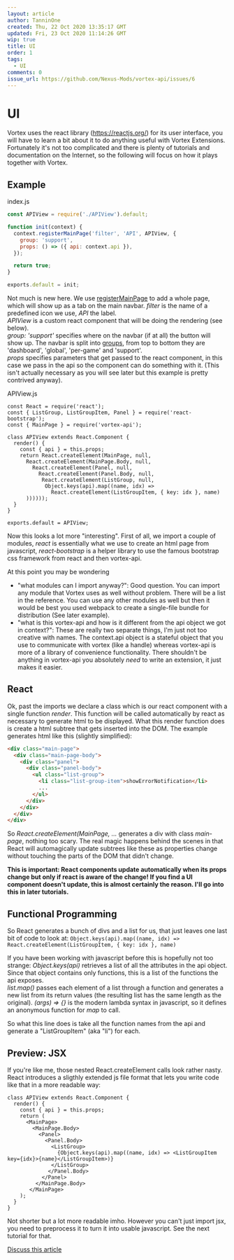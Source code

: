 ```yaml
---
layout: article
author: TanninOne
created: Thu, 22 Oct 2020 13:35:17 GMT
updated: Fri, 23 Oct 2020 11:14:26 GMT
wip: true
title: UI
order: 1
tags:
  - UI
comments: 0
issue_url: https://github.com/Nexus-Mods/vortex-api/issues/6
---
```

# UI

Vortex uses the react library (https://reactjs.org/) for its user interface, you will have to learn a bit about it to do anything useful with Vortex Extensions.
Fortunately it's not too complicated and there is plenty of tutorials and documentation on the Internet, so the following will focus on how it plays together with Vortex.

## Example

index.js
```JavaScript
const APIView = require('./APIView').default;

function init(context) {
  context.registerMainPage('filter', 'API', APIView, {
    group: 'support',
    props: () => ({ api: context.api }),
  });

  return true;
}

exports.default = init;
```

Not much is new here. We use [registerMainPage](https://nexus-mods.github.io/vortex-api/api/globals.html#registermainpage) to add a whole page, which will show up as a tab on the main navbar.
_filter_ is the name of a predefined icon we use, _API_ the label.  
_APIView_ is a custom react component that will be doing the rendering (see below).  
_group: 'support'_ specifies where on the navbar (if at all) the button will show up. The navbar is split into [groups](https://nexus-mods.github.io/vortex-api/api/interfaces/imainpageoptions.html#group), from top to bottom they are 'dashboard', 'global', 'per-game' and 'support'.  
_props_ specifies parameters that get passed to the react component, in this case we pass in the api so the component can do something with it.
(This isn't actually necessary as you will see later but this example is pretty contrived anyway).

APIView.js
```
const React = require('react');
const { ListGroup, ListGroupItem, Panel } = require('react-bootstrap');
const { MainPage } = require('vortex-api');

class APIView extends React.Component {
  render() {
    const { api } = this.props;
    return React.createElement(MainPage, null,
      React.createElement(MainPage.Body, null, 
        React.createElement(Panel, null,
          React.createElement(Panel.Body, null,
           React.createElement(ListGroup, null,
            Object.keys(api).map((name, idx) =>
              React.createElement(ListGroupItem, { key: idx }, name)
      ))))));
  }
}

exports.default = APIView;
```

Now this looks a lot more "interesting".
First of all, we import a couple of modules, _react_ is essentially what we use to create an html page from javascript, _react-bootstrap_ is a helper library to use the famous bootstrap css framework from react and then vortex-api.

At this point you may be wondering
- "what modules can I import anyway?": Good question. You can import any module that Vortex uses as well without problem. There will be a list in the reference. You can use any other modules as well but then it would be best you used webpack to create a single-file bundle for distribution (See later example).
- "what is this vortex-api and how is it different from the api object we got in context?": These are really two separate things, I'm just not too creative with names. The context.api object is a stateful object that you use to communicate with vortex (like a handle) whereas vortex-api is more of a library of convenience functionality. There shouldn't be anything in vortex-api you absolutely _need_ to write an extension, it just makes it easier.

## React

Ok, past the imports we declare a class which is our react component with a single function _render_. This function will be called automatically by react as necessary to generate html to be displayed.
What this render function does is create a html subtree that gets inserted into the DOM.
The example generates html like this (slightly simplified):

```HTML
<div class="main-page">
  <div class="main-page-body">
    <div class="panel">
      <div class="panel-body">
        <ul class="list-group">
          <li class="list-group-item">showErrorNotification</li>
          ...
        </ul>
      </div>
    </div>
  </div>
</div>
```

So _React.createElement(MainPage, ..._ generates a div with class _main-page_, nothing too scary.
The real magic happens behind the scenes in that React will automagically update subtrees like these as properties change without touching the parts of the DOM that didn't change.

**This is important: React components update automatically when its props change but only if react is aware of the change! If you find a UI component doesn't update, this is almost certainly the reason. I'll go into this in later tutorials.**

## Functional Programming

So React generates a bunch of divs and a list for us, that just leaves one last bit of code to look at:
`Object.keys(api).map((name, idx) => React.createElement(ListGroupItem, { key: idx }, name)`

If you have been working with javascript before this is hopefully not too strange:
_Object.keys(api)_ retrieves a list of all the attributes in the api object. Since that object contains only functions, this is a list of the functions the api exposes.  
_list.map()_ passes each element of a list through a function and generates a new list from its return values (the resulting list has the same length as the original).
_(args) => {}_ is the modern lambda syntax in javascript, so it defines an anonymous function for _map_ to call.

So what this line does is take all the function names from the api and generate a "ListGroupItem" (aka "li") for each.

## Preview: JSX

If you're like me, those nested React.createElement calls look rather nasty. React introduces a sligthly extended js file format that lets you write code like that in a more readable way:

```JSX
class APIView extends React.Component {
  render() {
    const { api } = this.props;
    return (
      <MainPage>
        <MainPage.Body>
          <Panel>
            <Panel.Body>
              <ListGroup>
                {Object.keys(api).map((name, idx) => <ListGroupItem key={idx}>{name}</ListGroupItem>)}
              </ListGroup>
             </Panel.Body>
           </Panel>
         </MainPage.Body>
       </MainPage>
    );
  }
}
```

Not shorter but a lot more readable imho. However you can't just import jsx, you need to preprocess it to turn it into usable javascript. See the next tutorial for that.


[Discuss this article](https://github.com/Nexus-Mods/vortex-api/issues/6)